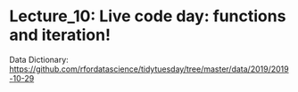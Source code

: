 # Lecture_10: Live code day: functions and iteration!

Data Dictionary: https://github.com/rfordatascience/tidytuesday/tree/master/data/2019/2019-10-29
